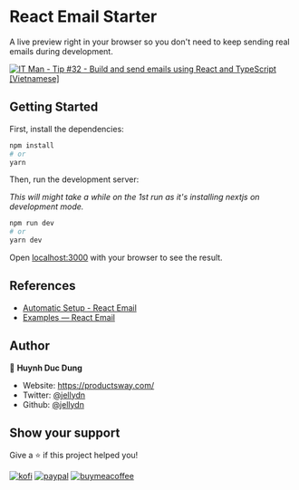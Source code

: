 # React Email Starter

A live preview right in your browser so you don't need to keep sending real emails during development.

[![IT Man - Tip #32 - Build and send emails using React and TypeScript [Vietnamese]](https://i.ytimg.com/vi/CuMjCWoHIDc/hqdefault.jpg)](https://www.youtube.com/watch?v=CuMjCWoHIDc)

## Getting Started

First, install the dependencies:

```sh
npm install
# or
yarn
```

Then, run the development server:

_This will might take a while on the 1st run as it's installing nextjs on development mode._

```sh
npm run dev
# or
yarn dev
```

Open [localhost:3000](http://localhost:3000) with your browser to see the result.

## References

- [Automatic Setup - React Email](https://react.email/docs/getting-started/automatic-setup)
- [Examples — React Email](https://demo.react.email/preview/airbnb-review)

## Author

👤 **Huynh Duc Dung**

- Website: https://productsway.com/
- Twitter: [@jellydn](https://twitter.com/jellydn)
- Github: [@jellydn](https://github.com/jellydn)

## Show your support

Give a ⭐️ if this project helped you!

[![kofi](https://img.shields.io/badge/Ko--fi-F16061?style=for-the-badge&logo=ko-fi&logoColor=white)](https://ko-fi.com/dunghd)
[![paypal](https://img.shields.io/badge/PayPal-00457C?style=for-the-badge&logo=paypal&logoColor=white)](https://paypal.me/dunghd)
[![buymeacoffee](https://img.shields.io/badge/Buy_Me_A_Coffee-FFDD00?style=for-the-badge&logo=buy-me-a-coffee&logoColor=black)](https://www.buymeacoffee.com/dunghd)
